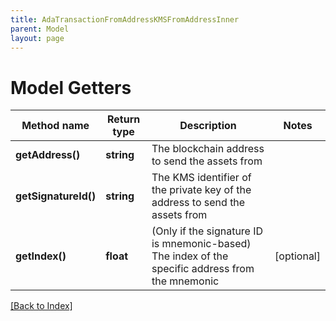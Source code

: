 ```yaml
---
title: AdaTransactionFromAddressKMSFromAddressInner
parent: Model
layout: page
---
```


# Model Getters

Method name | Return type | Description | Notes
------------ | ------------- | ------------- | -------------
**getAddress()** | **string** | The blockchain address to send the assets from |
**getSignatureId()** | **string** | The KMS identifier of the private key of the address to send the assets from |
**getIndex()** | **float** | (Only if the signature ID is mnemonic-based) The index of the specific address from the mnemonic | [optional]

[[Back to Index]](../index.md)
